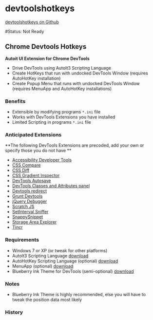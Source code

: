 # devtoolshotkeys
[devtoolshotkeys on Github](https://github.com/MarkRobbins/devtoolshotkeys)

#Status: Not Ready

## Chrome Devtools Hotkeys 

**Autoit UI Extension for Chrome DevTools**

- Drive DevTools using AutoIt3 Scripting Language
- Create HotKeys that run with undocked DevTools Window (requires AutoHotKey installation)
- Create Popup Menu that runs with undocked DevTools Window (requires MenuApp and AutoHotKey installations)

### Benefits
- Extensible by modifying programs `*.ini` file
- Works with DevTools Extensions you have installed
- Limited Scripting in programs `*.ini` file

### Anticipated Extensions
**The following DevTools Extensions are precoded,  add your own or specify those you do not have **
- [Accessibility Developer Tools](https://chrome.google.com/webstore/detail/accessibility-developer-t/fpkknkljclfencbdbgkenhalefipecmb?utm_source=chrome-app-launcher-info-dialog)
- [CSS Compare](https://chrome.google.com/webstore/detail/css-compare/odmjnlglgmpemoploobpegipcpbobbki?utm_source=chrome-app-launcher-info-dialog)
- [CSS Diff](https://chrome.google.com/webstore/detail/css-diff/pefnhibkhcfooofgmgoipfpcojnhhljm?utm_source=chrome-app-launcher-info-dialog)
- [CSS Gradient Inspector](https://chrome.google.com/webstore/detail/css-gradient-inspector/blklpjonlhpakchaahdnkcjkfmccmdik?utm_source=chrome-app-launcher-info-dialog)
- [DevTools Autosave](https://chrome.google.com/webstore/detail/devtools-autosave/mlejngncgiocofkcbnnpaieapabmanfl?utm_source=chrome-app-launcher-info-dialog)
- [DevTools Classes and Attributes panel](https://chrome.google.com/webstore/detail/devtools-classes-atribute/biabbcomlbkpheflaadfacefiajmjoed?utm_source=chrome-app-launcher-info-dialog)
- [Devtools redirect](https://chrome.google.com/webstore/detail/devtools-redirect/jmhdebkkippcccflcoddckhjjfgnfhnp?utm_source=chrome-app-launcher-info-dialog)
- [Grunt Devtools](https://chrome.google.com/webstore/detail/grunt-devtools/fbiodiodggnlakggeeckkjccjhhjndnb?utm_source=chrome-app-launcher-info-dialog)
- [jQuery Debugger](https://chrome.google.com/webstore/detail/jquery-debugger/dbhhnnnpaeobfddmlalhnehgclcmjimi?utm_source=chrome-app-launcher-info-dialog)
- [Scratch JS](https://chrome.google.com/webstore/detail/scratch-js/alploljligeomonipppgaahpkenfnfkn?utm_source=chrome-app-launcher-info-dialog)
- [SetInterval Sniffer](https://chrome.google.com/webstore/detail/setinterval-sniffer/odkgihncjgklajjabihpoipfnpcjhdno?utm_source=chrome-app-launcher-info-dialog)
- [SnappySnippet](https://chrome.google.com/webstore/detail/snappysnippet/blfngdefapoapkcdibbdkigpeaffgcil?utm_source=chrome-app-launcher-info-dialog)
- [Storage Area Explorer](https://chrome.google.com/webstore/detail/storage-area-explorer/ocfjjjjhkpapocigimmppepjgfdecjkb?utm_source=chrome-app-launcher-info-dialog)
- [Tincr](http://tin.cr)

### Requirements
- Windows 7 or XP (or tweak for other platforms)
- AutoIt3 Scripting Language [download](https://www.autoitscript.com/site/autoit/downloads/)
- AutoHotKey Scripting Language (optional) [download](http://ahkscript.org/download/)
- MenuApp (optional) [download](http://www.desktopapps.co.uk/menuApp.php)
- Blueberry Ink Theme for DevTools (semi-optional) [download](https://chrome.google.com/webstore/detail/blueberry-ink-theme-for-d/pnmbbagapdfmdnbhakageebemcinngnj?utm_source=chrome-app-launcher-info-dialog)

### Notes
- Blueberry Ink Theme is highly recommended, else you will have to tweak the position data most likely

### History

